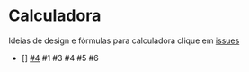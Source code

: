 # Calculadora

Ideias de design e fórmulas para calculadora
clique em [issues](https://github.com/ricardodarocha/calc_design/issues)

- [] [#4](issues/4)
#1
#3
#4
#5
#6
